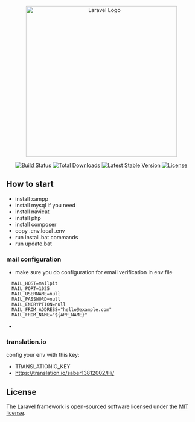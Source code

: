 <p align="center"><a href="https://laravel.com" target="_blank"><img src="https://raw.githubusercontent.com/laravel/art/master/logo-lockup/5%20SVG/2%20CMYK/1%20Full%20Color/laravel-logolockup-cmyk-red.svg" width="400" alt="Laravel Logo"></a></p>

<p align="center">
<a href="https://github.com/laravel/framework/actions"><img src="https://github.com/laravel/framework/workflows/tests/badge.svg" alt="Build Status"></a>
<a href="https://packagist.org/packages/laravel/framework"><img src="https://img.shields.io/packagist/dt/laravel/framework" alt="Total Downloads"></a>
<a href="https://packagist.org/packages/laravel/framework"><img src="https://img.shields.io/packagist/v/laravel/framework" alt="Latest Stable Version"></a>
<a href="https://packagist.org/packages/laravel/framework"><img src="https://img.shields.io/packagist/l/laravel/framework" alt="License"></a>
</p>

## How to start

 - install xampp
 - install mysql if you need
 - install navicat
 - install php
 - install composer
 - copy .env.local .env
 - run install.bat commands
 - run update.bat

### mail configuration
 - make sure you do configuration for email verification in env file
```  MAIL_MAILER=smtp
  MAIL_HOST=mailpit
  MAIL_PORT=1025
  MAIL_USERNAME=null
  MAIL_PASSWORD=null
  MAIL_ENCRYPTION=null
  MAIL_FROM_ADDRESS="hello@example.com"
  MAIL_FROM_NAME="${APP_NAME}"
  ```
 - 

### translation.io
config your env with this key:

 - TRANSLATIONIO_KEY
 - https://translation.io/saber13812002/lili/

## License

The Laravel framework is open-sourced software licensed under the [MIT license](https://opensource.org/licenses/MIT).
